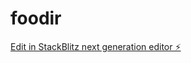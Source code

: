 # foodir

[Edit in StackBlitz next generation editor ⚡️](https://stackblitz.com/~/github.com/May5150/foodir)